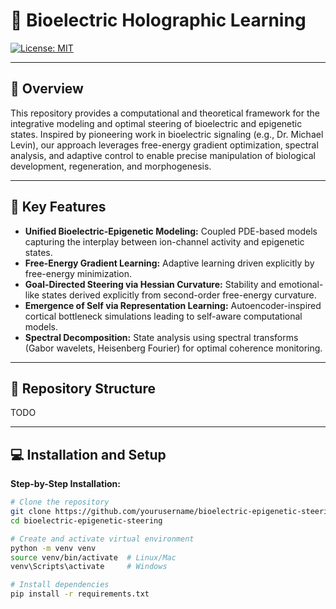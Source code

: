 # 🧠 Bioelectric Holographic Learning

[![License: MIT](https://img.shields.io/badge/License-MIT-blue.svg)](LICENSE.md)

---

## 🚀 Overview

This repository provides a computational and theoretical framework for the integrative modeling and optimal steering of bioelectric and epigenetic states. Inspired by pioneering work in bioelectric signaling (e.g., Dr. Michael Levin), our approach leverages free-energy gradient optimization, spectral analysis, and adaptive control to enable precise manipulation of biological development, regeneration, and morphogenesis.

---

## 🔑 Key Features

- **Unified Bioelectric-Epigenetic Modeling:** Coupled PDE-based models capturing the interplay between ion-channel activity and epigenetic states.
- **Free-Energy Gradient Learning:** Adaptive learning driven explicitly by free-energy minimization.
- **Goal-Directed Steering via Hessian Curvature:** Stability and emotional-like states derived explicitly from second-order free-energy curvature.
- **Emergence of Self via Representation Learning:** Autoencoder-inspired cortical bottleneck simulations leading to self-aware computational models.
- **Spectral Decomposition:** State analysis using spectral transforms (Gabor wavelets, Heisenberg Fourier) for optimal coherence monitoring.

---

## 📁 Repository Structure

TODO


---

## 💻 Installation and Setup

**Step-by-Step Installation:**

```bash
# Clone the repository
git clone https://github.com/yourusername/bioelectric-epigenetic-steering.git
cd bioelectric-epigenetic-steering

# Create and activate virtual environment
python -m venv venv
source venv/bin/activate  # Linux/Mac
venv\Scripts\activate     # Windows

# Install dependencies
pip install -r requirements.txt

